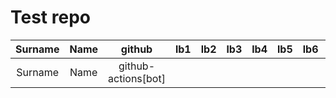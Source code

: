# Test repo

| Surname | Name | github | lb1 | lb2 | lb3 | lb4 | lb5 | lb6 | cw |
|:-------:|:----:|:------:|:---:|:---:|:--:|:--:|:--:|:--:|:--:|
| Surname | Name | github-actions[bot] |  |  |  |  |  |  |  |

